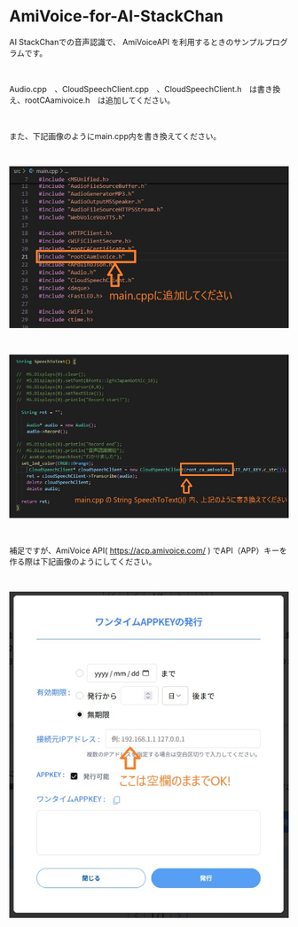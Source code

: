 # AmiVoice-for-AI-StackChan


AI StackChanでの音声認識で、 AmiVoiceAPI を利用するときのサンプルプログラムです。


<br>


Audio.cpp　、CloudSpeechClient.cpp　、CloudSpeechClient.h　は書き換え、rootCAamivoice.h　は追加してください。



<br>


また、下記画像のようにmain.cpp内を書き換えてください。



<br>


![](images/main1.jpg)




<br>


![](images/main2.jpg)




<br>

補足ですが、AmiVoice API( https://acp.amivoice.com/ ) でAPI（APP）キーを作る際は下記画像のようにしてください。

<br>



![](images/Ami-API-entry.jpg)
